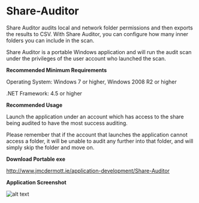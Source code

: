 # Share-Auditor
Share Auditor audits local and network folder permissions and then exports the results to CSV. With Share Auditor, you can configure how many inner folders you can include in the scan. 

Share Auditor is a portable Windows application and will run the audit scan under the privileges of the user account who launched the scan. 


**Recommended Minimum Requirements**

Operating System: Windows 7 or higher, Windows 2008 R2 or higher

.NET Framework: 4.5 or higher

**Recommended Usage**

Launch the application under an account which has access to the share being audited to have the most success auditing.

Please remember that if the account that launches the application cannot access a folder, it will be unable to audit any further into that folder, and will simply skip the folder and move on. 

**Download Portable exe**

http://www.jmcdermott.ie/application-development/Share-Auditor


**Application Screenshot**

![alt text](http://www.jmcdermott.ie/images/application-development/Share-Auditor/main.jpg)
